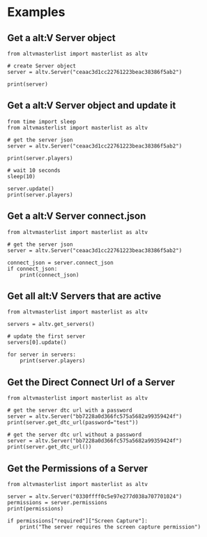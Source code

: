 # Examples

## Get a alt:V Server object

```python3
from altvmasterlist import masterlist as altv

# create Server object
server = altv.Server("ceaac3d1cc22761223beac38386f5ab2")

print(server)
```

## Get a alt:V Server object and update it

```python3
from time import sleep
from altvmasterlist import masterlist as altv

# get the server json
server = altv.Server("ceaac3d1cc22761223beac38386f5ab2")

print(server.players)

# wait 10 seconds
sleep(10)

server.update()
print(server.players)
```

## Get a alt:V Server connect.json

```python3
from altvmasterlist import masterlist as altv

# get the server json
server = altv.Server("ceaac3d1cc22761223beac38386f5ab2")

connect_json = server.connect_json
if connect_json:
    print(connect_json)
```

## Get all alt:V Servers that are active

```python3
from altvmasterlist import masterlist as altv

servers = altv.get_servers()

# update the first server
servers[0].update()

for server in servers:
    print(server.players)
```

## Get the Direct Connect Url of a Server

```python3
from altvmasterlist import masterlist as altv

# get the server dtc url with a password
server = altv.Server("bb7228a0d366fc575a5682a99359424f")
print(server.get_dtc_url(password="test"))

# get the server dtc url without a password
server = altv.Server("bb7228a0d366fc575a5682a99359424f")
print(server.get_dtc_url())
```

## Get the Permissions of a Server

```python3
from altvmasterlist import masterlist as altv

server = altv.Server("0330ffff0c5e97e277d038a707701024")
permissions = server.permissions
print(permissions)

if permissions["required"]["Screen Capture"]:
    print("The server requires the screen capture permission")
```
